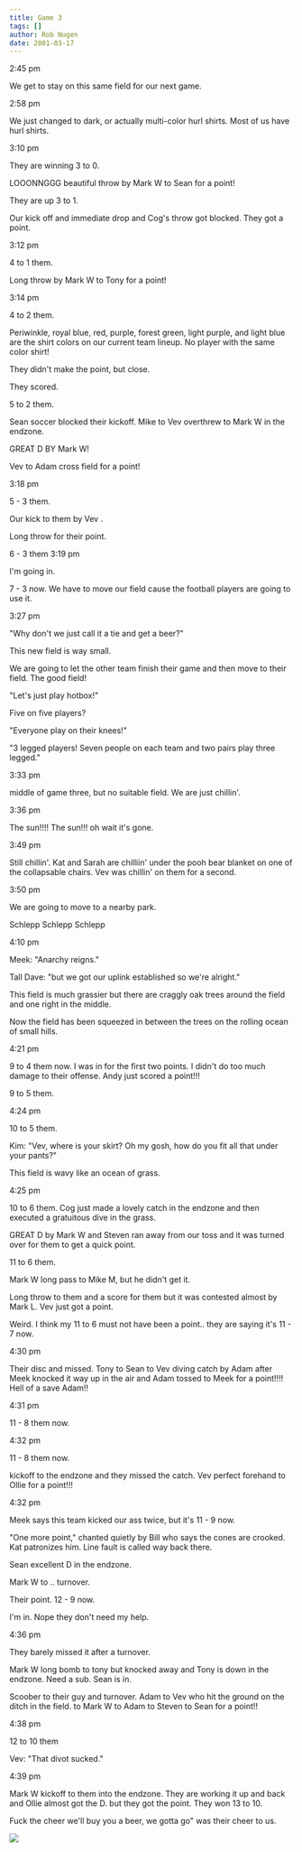 ```yaml
---
title: Game 3
tags: []
author: Rob Nugen
date: 2001-03-17
---
```


<p class=date>2:45 pm</p>

<p>We get to stay on this same field for our next game.</p>

<p class=date>2:58 pm</p>

<p>We just changed to dark, or actually multi-color hurl shirts.  Most of us
have hurl shirts.</p>

<p class=date>3:10 pm</p>

<p>They are winning 3 to 0.</p>

<p>LOOONNGGG beautiful throw by Mark W to Sean for a point!</p>

<p>They are up 3 to 1.</p>

<p>Our kick off and immediate drop and Cog's throw got blocked.  They got a
point.</p>

<p class=date>3:12 pm</p>

<p>4 to 1 them.</p>

<p>Long throw by Mark W to Tony for a point!</p>

<p class=date>3:14 pm</p>

<p>4 to 2 them.</p>

<p>Periwinkle, royal blue, red, purple, forest green, light purple, and
light blue are the shirt colors on our current team lineup.  No player with
the same color shirt!</p>

<p>They didn't make the point, but close.</p>

<p>They scored.</p>

<p>5 to 2 them.</p>

<p>Sean soccer blocked their kickoff.  Mike to Vev overthrew to Mark W in
the endzone.</p>

<p>GREAT D BY Mark W!</p>

<p>Vev to Adam cross field for a point!</p>

<p class=date>3:18 pm</p>

<p>5 - 3 them.</p>

<p>Our kick to them by  Vev .</p>

<p>Long throw for their point.</p>

<p>6 - 3 them 3:19 pm</p>

<p>I'm going in.

<p>7 - 3 now.  We have to move our field cause the football players are
going to use it.</p>

<p class=date>3:27 pm</p>

<p>"Why don't we just call it a tie and get a beer?"</p>

<p>This new field is way small.</p>

<p>We are going to let the other team finish their game and then move to
their field.  The good field!</p>

<p>"Let's just play hotbox!"</p>

<p>Five on five players?</p>

<p>"Everyone play on their knees!"</p>

<p>"3 legged players!  Seven people on each team and two pairs play three
legged."</p>

<p class=date>3:33 pm</p>

<p>middle of game three, but no suitable field.  We are just chillin'.</p>

<p class=date>3:36 pm</p>

<p>The sun!!!!   The sun!!!  oh wait it's gone.</p>

<p class=date>3:49 pm</p>

<p>Still chillin'.  Kat and Sarah are chilliin' under the pooh bear blanket
on one of the collapsable chairs.  Vev was chillin' on them for a
second.</p>

<p class=date>3:50 pm</p>

<p>We are going to move to a nearby park.</p>

<p>Schlepp Schlepp Schlepp</p>

<p class=date>4:10 pm<p>

<p>Meek:  "Anarchy reigns."</p>

<p>Tall Dave: "but we got our uplink established so we're alright."</p>

<p>This field is much grassier but there are craggly oak trees around the
field and one right in the middle.</p>

<p>Now the field has been squeezed in between the trees on the rolling ocean
of small hills.</p>

<p class=date>4:21 pm</p>

<p>9 to 4 them now.  I was in for the first two points.  I didn't do too
much damage to their offense.   Andy just scored a point!!!</p>

<p>9 to 5 them.</p>

<p class=date>4:24 pm</p>

<p>10 to 5 them.</p>

<p>Kim:  "Vev, where is your skirt?  Oh my gosh, how do you fit all that
under your pants?"</p>

<p>This field is wavy like an ocean of grass.</p>

<p class=date>4:25 pm</p>

<p>10 to 6 them.  Cog just made a lovely catch in the endzone and then
executed a gratuitous dive in the grass.</p>

<p>GREAT D by Mark W and Steven ran away from our toss and it was turned
over for them to get a quick point.</p>

<p>11 to 6 them.</p>

<p>Mark W long pass to Mike M, but he didn't get it.</p>

<p>Long throw to them and a score for them but it was contested almost by
Mark L.  Vev just got a point.</p>

<p>Weird.  I think my 11 to 6 must not have been a point.. they are saying
it's 11 - 7 now.</p>

<p class=date>4:30 pm</p>

<p>Their disc and missed.  Tony to Sean to Vev diving catch by Adam after
Meek knocked it way up in the air and Adam tossed to Meek for a point!!!!
Hell of a save Adam!!</p>

<p class=date>4:31 pm</p>

<p>11 - 8 them now.</p>

4:32 pm

<p>11 - 8 them now.</p>

<p>kickoff to the endzone and they missed the catch.  Vev perfect forehand
to Ollie for a point!!!</p>

<p class=date>4:32 pm</p>

<p>Meek says this team kicked our ass twice, but it's 11 - 9 now.</p>

<p>"One more point," chanted quietly by Bill who says the cones are crooked.
Kat patronizes him.  Line fault is called way back there.</p>

<p>Sean excellent D in the endzone.</p>

<p>Mark W to ..  turnover.</p>

<p>Their point.  12 - 9 now.</p>

<p>I'm in.  Nope they don't need my help.</p>

<p class=date>4:36 pm</p>

<p>They barely missed it after a turnover.</p>

<p>Mark W long bomb to tony but knocked away and Tony is down in the
endzone.   Need a sub.  Sean is in.</p>

<p>Scoober to their guy and turnover.  Adam to Vev who hit the ground on the
ditch in the field.  to Mark W to Adam to Steven to Sean for a point!!</p>

<p class=date>4:38 pm</p>

<p>12 to 10 them</p>

<p>Vev: "That divot sucked."</p>

<p class=date>4:39 pm</p>

<p>Mark W kickoff to them into the endzone.  They are working it up and back
and Ollie almost got the D.  but they got the point.  They won 13 to 10.</p>

<p>Fuck the cheer we'll buy you a beer, we gotta go"  was their cheer to
us.</p>

<p><img src="/images/rob/wL-ROB.gif">

